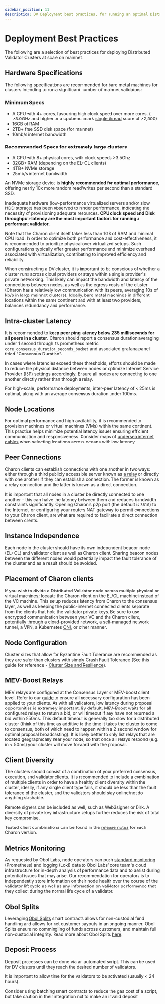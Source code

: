 ```yaml
---
sidebar_position: 11
description: DV Deployment best practices, for running an optimal Distributed Validator setup at scale.
---
```


# Deployment Best Practices

The following are a selection of best practices for deploying Distributed Validator Clusters at scale on mainnet.


## Hardware Specifications

The following specifications are recommended for bare metal machines for clusters intending to run a significant number of mainnet validators:

### Minimum Specs

- A CPU with 4+ cores, favouring high clock speed over more cores. ( >3.0GHz and higher or a cpubenchmark [single thread](https://www.cpubenchmark.net/singleThread.html) score of >2,500)
- 16GB of RAM
- 2TB+ free SSD disk space (for mainnet)
- 10mb/s internet bandwidth

### Recommended Specs for extremely large clusters

- A CPU with 8+ physical cores, with clock speeds >3.5Ghz
- 32GB+ RAM (depending on the EL+CL clients)
- 4TB+ NVMe storage
- 25mb/s internet bandwidth

An NVMe storage device is **highly recommended for optimal performance**, offering nearly 10x more random read/writes per second than a standard SSD.

Inadequate hardware (low-performance virtualized servers and/or slow HDD storage) has been observed to hinder performance, indicating the necessity of provisioning adequate resources. **CPU clock speed and Disk throughput+latency are the most important factors for running a performant validator.**

Note that the Charon client itself takes less than 1GB of RAM and minimal CPU load. In order to optimize both performance and cost-effectiveness, it is recommended to prioritize physical over virtualized setups. Such configurations typically offer greater performance and minimize overhead associated with virtualization, contributing to improved efficiency and reliability.

When constructing a DV cluster, it is important to be conscious of whether a cluster runs across cloud providers or stays within a single provider's private networking. This likely can impact the bandwidth and latency of the connections between nodes, as well as the egress costs of the cluster (Charon has a relatively low communication with its peers, averaging 10s of kb/s in large mainnet clusters). Ideally, bare metal machines in different locations within the same continent and with at least two providers, balances redundancy and performance.

## Intra-cluster Latency

It is recommended to **keep peer ping latency below 235 milliseconds for all peers in a cluster**. Charon should report a consensus duration averaging under 1 second through its prometheus metric `core_consensus_duration_seconds_bucket` and associated grafana panel titled "Consensus Duration".

In cases where latencies exceed these thresholds, efforts should be made to reduce the physical distance between nodes or optimize Internet Service Provider (ISP) settings accordingly. Ensure all nodes are connecting to one another directly rather than through a relay.

For high-scale, performance deployments; inter-peer latency of &lt; 25ms is optimal, along with an average consensus duration under 100ms.

## Node Locations

For optimal performance and high availability, it is recommended to provision machines or virtual machines (VMs) within the same continent. This practice helps minimize potential latency issues ensuring efficient communication and responsiveness. Consider maps of [undersea internet cables](https://www.submarinecablemap.com/) when selecting locations across oceans with low latency.

## Peer Connections

Charon clients can establish connections with one another in two ways: either through a third publicly accessible server known as [a relay](../charon/charon-cli-reference.md#host-a-relay) or directly with one another if they can establish a connection. The former is known as a relay connection and the latter is known as a direct connection.

It is important that all nodes in a cluster be directly connected to one another - this can halve the latency between them and reduces bandwidth constraints significantly. Opening Charon’s p2p port (the default is `3610`) to the Internet, or configuring your routers NAT gateway to permit connections to your Charon client, are what are required to facilitate a direct connection between clients.

## Instance Independence

Each node in the cluster should have its own independent beacon node (EL+CL) and validator client as well as Charon client. Sharing beacon nodes between the different nodes would potentially impact the fault tolerance of the cluster and as a result should be avoided.

## Placement of Charon clients

If you wish to divide a Distributed Validator node across multiple physical or virtual machines; locaate the Charon client on the EL/CL machine instead of the VC machine. This setup reduces latency from Charon to the consensus layer, as well as keeping the public-internet connected clients separate from the clients that hold the validator private keys. Be sure to use encrypted communication between your VC and the Charon client, potentially through a cloud-provided network, a self-managed network tunnel, a VPN, a Kubernetes [CNI](https://kubernetes.io/docs/concepts/extend-kubernetes/compute-storage-net/network-plugins/), or other manner. 

## Node Configuration

Cluster sizes that allow for Byzantine Fault Tolerance are recommended as they are safer than clusters with simply Crash Fault Tolerance (See this guide for reference - [Cluster Size and Resilience](../charon/cluster-configuration#cluster-size-and-resilience)).

## MEV-Boost Relays

MEV relays are configured at the Consensus Layer or MEV-boost client level. Refer to our [guide](./quickstart-builder-api.md) to ensure all necessary configuration has been applied to your clients. As with all validators, low latency during proposal opportunities is extremely important. By default, MEV-Boost waits for all configured relays to return a bid, or will timeout if any have not returned a bid within 950ms. This default timeout is generally too slow for a distributed cluster (think of this time as additive to the time it takes the cluster to come to consensus, both of which need to happen within a 2 second window for optimal proposal broadcasting). It is likely better to only list relays that are located geographically near your node, so that once all relays respond (e.g. in &lt; 50ms) your cluster will move forward with the proposal.

## Client Diversity

The clusters should consist of a combination of your preferred consensus, execution, and validator clients. It is recommended to include a combination of multiple clients in order to have a healthy client diversity within the cluster, ideally, if any single client type fails, it should be less than the fault tolerance of the cluster, and the validators should stay online/not do anything slashable.

Remote signers can be included as well, such as Web3signer or Dirk. A diversity of private key infrastructure setups further reduces the risk of total key compromise.

Tested client combinations can be found in the [release notes](https://github.com/ObolNetwork/charon/releases) for each Charon version.

## Metrics Monitoring

As requested by Obol Labs, node operators can push [standard monitoring](./obol-monitoring.md) (Prometheus) and logging (Loki) data to Obol Labs' core team's cloud infrastructure for in-depth analysis of performance data and to assist during potential issues that may arise. Our recommendation for operators is to independently store information on their node health over the course of the validator lifecycle as well as any information on validator performance that they collect during the normal life cycle of a validator.

## Obol Splits

Leveraging [Obol Splits](../sc/introducing-obol-splits.md) smart contracts allows for non-custodial fund handling and allows for net customer payouts in an ongoing manner. Obol Splits ensure no commingling of funds across customers, and maintain full non-custodial integrity. Read more about Obol Splits [here](../faq/general.md#obol-splits).

## Deposit Process

Deposit processes can be done via an automated script. This can be used for DV clusters until they reach the desired number of validators.

It is important to allow time for the validators to be activated (usually &lt; 24 hours).

Consider using batching smart contracts to reduce the gas cost of a script, but take caution in their integration not to make an invalid deposit.


